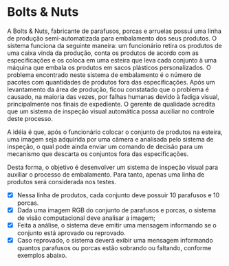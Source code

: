 # Bolts & Nuts
A Bolts & Nuts, fabricante de parafusos, porcas e arruelas possui uma linha de produção semi-automatizada para embalamento dos seus produtos. O sistema funciona da seguinte maneira: um funcionário retira os produtos de uma caixa vinda da produção, conta os produtos de acordo com as especificações e os coloca em uma esteira que leva cada conjunto à uma máquina que embala os produtos em sacos plásticos personalizados.
O problema encontrado neste sistema de embalamento é o número de pacotes com quantidades de produtos fora das especificações. Após um levantamento da área de produção, ficou constatado que o problema é causado, na maioria das vezes, por falhas humanas devido à fadiga visual, principalmente nos finais de expediente. O gerente de qualidade acredita que um sistema de inspeção visual automática possa auxiliar no controle deste processo.

A idéia é que, após o funcionário colocar o conjunto de produtos na esteira, uma imagem seja adquirida por uma câmera e analisada pelo sistema de inspeção, o qual pode ainda enviar um comando de decisão para um mecanismo que descarta os conjuntos fora das especificações.

Desta forma, o objetivo é desenvolver um sistema de inspeção visual para auxiliar o processo de embalamento. Para tanto, apenas uma linha de produtos será considerada nos testes. 
- [x] Nessa linha de produtos, cada conjunto deve possuir 10 parafusos e 10 porcas.
- [x] Dada uma imagem RGB do conjunto de parafusos e porcas, o sistema de visão computacional deve analisar a imagem;
- [x] Feita a análise, o sistema deve emitir uma mensagem informando se o conjunto está aprovado ou reprovado.
- [x] Caso reprovado, o sistema deverá exibir uma mensagem informando quantos parafusos ou porcas estão sobrando ou faltando, conforme exemplos abaixo.
